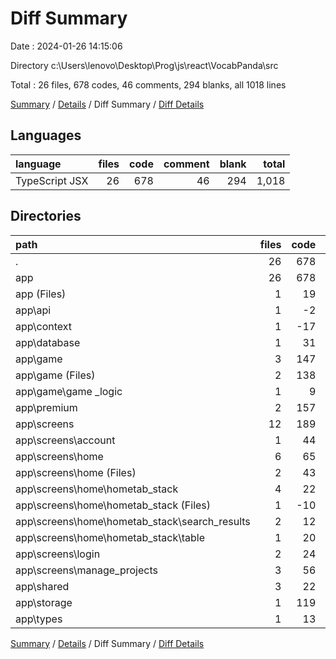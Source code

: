 # Diff Summary

Date : 2024-01-26 14:15:06

Directory c:\\Users\\lenovo\\Desktop\\Prog\\js\\react\\VocabPanda\\src

Total : 26 files,  678 codes, 46 comments, 294 blanks, all 1018 lines

[Summary](results.md) / [Details](details.md) / Diff Summary / [Diff Details](diff-details.md)

## Languages
| language | files | code | comment | blank | total |
| :--- | ---: | ---: | ---: | ---: | ---: |
| TypeScript JSX | 26 | 678 | 46 | 294 | 1,018 |

## Directories
| path | files | code | comment | blank | total |
| :--- | ---: | ---: | ---: | ---: | ---: |
| . | 26 | 678 | 46 | 294 | 1,018 |
| app | 26 | 678 | 46 | 294 | 1,018 |
| app (Files) | 1 | 19 | 9 | 28 | 56 |
| app\\api | 1 | -2 | 0 | 0 | -2 |
| app\\context | 1 | -17 | 0 | -2 | -19 |
| app\\database | 1 | 31 | 0 | 19 | 50 |
| app\\game | 3 | 147 | 15 | 63 | 225 |
| app\\game (Files) | 2 | 138 | 14 | 51 | 203 |
| app\\game\\game _logic | 1 | 9 | 1 | 12 | 22 |
| app\\premium | 2 | 157 | 5 | 47 | 209 |
| app\\screens | 12 | 189 | 7 | 47 | 243 |
| app\\screens\\account | 1 | 44 | 1 | 6 | 51 |
| app\\screens\\home | 6 | 65 | 4 | 19 | 88 |
| app\\screens\\home (Files) | 2 | 43 | 4 | 8 | 55 |
| app\\screens\\home\\hometab_stack | 4 | 22 | 0 | 11 | 33 |
| app\\screens\\home\\hometab_stack (Files) | 1 | -10 | 0 | -8 | -18 |
| app\\screens\\home\\hometab_stack\\search_results | 2 | 12 | 0 | 2 | 14 |
| app\\screens\\home\\hometab_stack\\table | 1 | 20 | 0 | 17 | 37 |
| app\\screens\\login | 2 | 24 | 0 | 5 | 29 |
| app\\screens\\manage_projects | 3 | 56 | 2 | 17 | 75 |
| app\\shared | 3 | 22 | 1 | 9 | 32 |
| app\\storage | 1 | 119 | 9 | 79 | 207 |
| app\\types | 1 | 13 | 0 | 4 | 17 |

[Summary](results.md) / [Details](details.md) / Diff Summary / [Diff Details](diff-details.md)